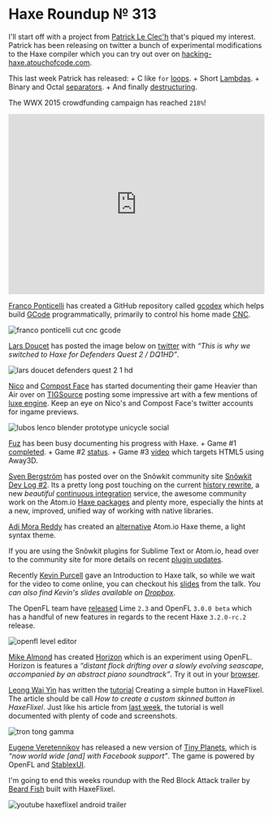 [_template]: ../templates/roundup.html
[date]: / "2015-03-26 13:19:00"
[modified]: / "2015-03-26 13:19:00"
[published]: / "2015-04-01 15:00:00"
[“”]: a ""
# Haxe Roundup № 313

I'll start off with a project from [Patrick Le Clec'h][tw1] that's piqued my 
interest. Patrick has been releasing on twitter a bunch of experimental
modifications to the Haxe compiler which you can try out over on 
[hacking-haxe.atouchofcode.com][l1].

This last week Patrick has released:
	+ C like `for` [loops][l2].
	+ Short [Lambdas][l3].
	+ Binary and Octal [separators][l4].
	+ And finally [destructuring][l5].
	
The WWX 2015 crowdfunding campaign has reached `218%`!

<iframe frameborder="0" height="355px" width="100%" src="http://www.ulule.com/wwx2015/widget.html" scrolling="no"></iframe>

[Franco Ponticelli][tw2] has created a GitHub repository called [gcodex][l6] which
helps build [GCode][l7] programmatically, primarily to control his home made 
[CNC][l8].

![franco ponticelli cut cnc gcode](/img/313/cut.jpg "Haxe controlled cutting machine by @fponticelli!")

[Lars Doucet][tw3] has posted the image below on [twitter][l9] with _“This is why we
switched to Haxe for Defenders Quest 2 / DQ1HD”_.

![lars doucet defenders quest 2 1 hd](/img/313/DF2.png "Why @larsiusprime switched to Haxe for Defenders Quest 2")

[Nico][tw4] and [Compost Face][tw5] has started documenting their game Heavier than
Air over on [TIGSource][l10] posting some impressive art with a few mentions of [luxe
engine][l11]. Keep an eye on Nico's and Compost Face's twitter accounts for ingame
previews.

![lubos lenco blender prototype unicycle social](/img/313/unicycle.png "Riding spirals on unicycles! Prototyped in Haxe and Blender by @luboslenco")

[Fuz][tw6] has been busy documenting his progress with Haxe.
	+ Game #1 [completed][l12].
	+ Game #2 [status][l13].
	+ Game #3 [video][l14] which targets HTML5 using Away3D.

[Sven Bergström][tw7] has posted over on the Snõwkit community site 
[Snõwkit Dev Log #2][l15]. Its a pretty long post touching on the current
[history rewrite][l16], a new _beautiful_ [continuous integration][l17] service,
the awesome community work on the Atom.io [Haxe packages][l18] and plenty more,
especially the hints at a new, improved, unified way of working with 
native libraries.

[Adi Mora Reddy][tw8] has created an [alternative][l19] Atom.io Haxe theme, a 
light syntax theme.

If you are using the Snõwkit plugins for Sublime Text or Atom.io, head over to 
the community site for more details on recent [plugin updates][l22].

Recently [Kevin Purcell][tw9] gave an Introduction to Haxe talk, so while we wait
for the video to come online, you can checkout his [slides][l20] from the talk.
_You can also find Kevin's slides available on [Dropbox][l21]_.

The OpenFL team have [released][l23] Lime `2.3` and OpenFL `3.0.0 beta` which has
a handful of new features in regards to the recent Haxe `3.2.0-rc.2` release.

![openfl level editor](/img/313/level.png "Preview of a level editor created with OpenFL by @dmitryhryppa")

[Mike Almond][tw10] has created [Horizon][l24] which is an experiment using OpenFL.
Horizon is features a _“distant flock drifting over a slowly evolving seascape, 
accompanied by an abstract piano soundtrack”_. Try it out in your [browser][l25].

[Leong Wai Yin][tw11] has written the [tutorial][l26] Creating a simple button 
in HaxeFlixel. The article should be call _How to create a custom skinned button
in HaxeFlixel_. Just like his article from [last week][l27], the tutorial is well
documented with plenty of code and screenshots.

![tron tong gamma](/img/313/gamma.png "A first person sci-fi game by @disktree!")

[Eugene Veretennikov][tw12] has released a new version of [Tiny Planets][l28], 
which is _“now world wide [and] with Facebook support”_. The game is powered by
OpenFL and [StablexUI][l29].

I'm going to end this weeks roundup with the Red Block Attack trailer by 
[Beard Fish][tw13] built with HaxeFlixel.

![youtube haxeflixel android trailer](6qb9qCdUd2E)
	
[tw13]: https://twitter.com/BeardFishStudio "@BeardFishStudio"
[tw12]: https://twitter.com/nitrobin "@nitrobin"
[tw11]: https://twitter.com/laxa88 "@laxa88"
[tw10]: https://twitter.com/mikedotalmond "@mikedotalmond"
[tw9]: https://twitter.com/grayhaze "@grayhaze"
[tw8]: https://twitter.com/adireddy "@adireddy"
[tw7]: twitter.com/___discovery "@___discovery"
[tw6]: https://twitter.com/fuz_games "@fuz_games"
[tw5]: https://twitter.com/orbitantlers "@orbitantlers"
[tw4]: https://twitter.com/nico_m__ "@nico_m__"
[tw3]: https://twitter.com/larsiusprime "larsiusprime"
[tw2]: https://twitter.com/fponticelli "@fponticelli"
[tw1]: https://twitter.com/pleclech "@pleclech"
	
[l29]: https://github.com/RealyUniqueName/StablexUI "StablexUI on GitHub"
[l28]: https://play.google.com/store/apps/details?id=ru.iceowl.TinyPlanets "Tiny Planets on the Google Play Store"
[l27]: http://haxe.io/roundups/312/ "Haxe Roundup 312 - 6 Years of Roundups!"
[l26]: http://coinflipstudios.com/devblog/?p=225 "Creating a simple button in HaxeFlixel"
[l25]: http://horizon.mikedotalmond.co.uk/ "Horizon"
[l24]: https://github.com/mikedotalmond/horizon "Horizon on GitHub"
[l23]: http://www.openfl.org/blog/2015/03/26/lime-2-3-and-openfl-beta-updates/ "Lime 2.3 and OpenFL Beta updates"
[l22]: http://snowkit.org/2015/03/25/plugin-updates-sublimeatom/ "Plugin Updates for Snõwkit"
[l21]: https://www.dropbox.com/s/6ykx3ah5hglwd9y/Introduction%20to%20Haxe.pdf "Introduction to Haxe PDF slides"
[l20]: http://haxe.io/@grayhaze/Introduction%20to%20Haxe.pdf "Introduction to Haxe PDF slides"
[l19]: https://atom.io/themes/haxe-syntax-light "Light Haxe Syntax theme for Atom.io"
[l18]: http://snowkit.org/2015/03/23/snowkit-dev-log-2-history/#atomiopackages "Snõwkit Atom.io Haxe Packages"
[l17]: http://snowkit.org/2015/03/23/snowkit-dev-log-2-history/#beautifulbuildkite "Snõwkit Beautiful Buildkite"
[l16]: http://snowkit.org/2015/03/23/snowkit-dev-log-2-history/#history "Snõwkit History Rewrite"
[l15]: http://snowkit.org/2015/03/23/snowkit-dev-log-2-history/ "Snõwkit dev log #2 (history)"
[l14]: https://fuzdevlog.wordpress.com/2015/03/27/haxe-challenge-game-3-video/ "Haxe Challenge Game 3 Video"
[l13]: https://fuzdevlog.wordpress.com/2015/03/23/haxe-challenge-game-2-status/ "Haxe Challenge Game 2 Status"
[l12]: https://fuzdevlog.wordpress.com/2015/03/22/haxe-challenge-game-1-completed/ "Haxe Challenge Game 1 Completed"
[l11]: https://github.com/underscorediscovery/luxe "Luxe engine on GitHub"
[l10]: http://forums.tigsource.com/index.php?topic=47030.0 "Heavier Than Air on TIGSource"
[l9]: https://twitter.com/larsiusprime/status/581132709348544512 "See why Lars Doucet switched to Haxe for Defenders Quest 2"
[l8]: http://en.wikipedia.org/wiki/CNC_router "CNC Router on Wikipedia"
[l7]: http://en.wikipedia.org/wiki/G-code "G-code on Wikipedia"
[l6]: https://github.com/fponticelli/gcodex "GCodex on GitHub"
[l5]: http://hacking-haxe.atouchofcode.com/#1a481 "Destructuring"
[l4]: http://hacking-haxe.atouchofcode.com/#513E6 "Binary and Octal Separators"
[l3]: http://hacking-haxe.atouchofcode.com/#f7599 "Short Lambdas"
[l2]: http://hacking-haxe.atouchofcode.com/#Bb118 "C Like for loops in Haxe"
[l1]: http://hacking-haxe.atouchofcode.com/ "Hacking Haxe"

